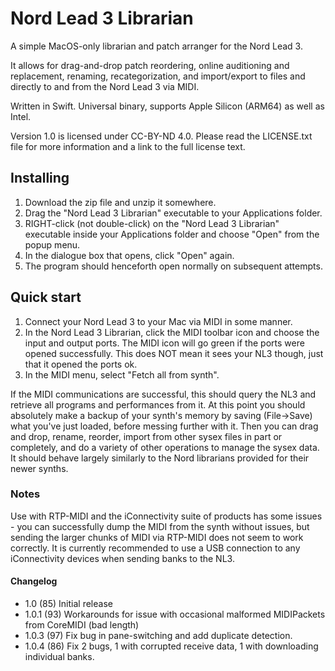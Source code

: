 # Nord Lead 3 Librarian

A simple MacOS-only librarian and patch arranger for the Nord Lead 3.

It allows for drag-and-drop patch reordering, online auditioning and replacement, renaming, recategorization, and import/export to files and directly to and from the Nord Lead 3 via MIDI.

Written in Swift. Universal binary, supports Apple Silicon (ARM64) as well as Intel.

Version 1.0 is licensed under CC-BY-ND 4.0. Please read the LICENSE.txt file for more information and a link to the full license text.

## Installing

1. Download the zip file and unzip it somewhere.
1. Drag the "Nord Lead 3 Librarian" executable to your Applications folder.
1. RIGHT-click (not double-click) on the "Nord Lead 3 Librarian" executable inside your Applications folder and choose "Open" from the popup menu.
1. In the dialogue box that opens, click "Open" again.
1. The program should henceforth open normally on subsequent attempts.

## Quick start

1. Connect your Nord Lead 3 to your Mac via MIDI in some manner.
1. In the Nord Lead 3 Librarian, click the MIDI toolbar icon and choose the input and output ports. The MIDI icon will go green if the ports were opened successfully. This does NOT mean it sees your NL3 though, just that it opened the ports ok.
1. In the MIDI menu, select "Fetch all from synth".

If the MIDI communications are successful, this should query the NL3 and retrieve all programs and performances from it. At this point you should absolutely make a backup of your synth's memory by saving (File->Save) what you've just loaded, before messing further with it. Then you can drag and drop, rename, reorder, import from other sysex files in part or completely, and do a variety of other operations to manage the sysex data. It should behave largely similarly to the Nord librarians provided for their newer synths.

### Notes

Use with RTP-MIDI and the iConnectivity suite of products has some issues - you can successfully dump the MIDI from the synth without issues, but sending the larger chunks of MIDI via RTP-MIDI does not seem to work correctly. It is currently recommended to use a USB connection to any iConnectivity devices when sending banks to the NL3.

#### Changelog

- 1.0 (85) Initial release
- 1.0.1 (93) Workarounds for issue with occasional malformed MIDIPackets from CoreMIDI (bad length)
- 1.0.3 (97) Fix bug in pane-switching and add duplicate detection.
- 1.0.4 (86) Fix 2 bugs, 1 with corrupted receive data, 1 with downloading individual banks.
